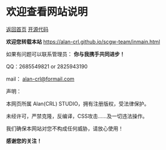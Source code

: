 # 欢迎查看网站说明

[返回首页](https://alan-crl.github.io/scgw-team/inmain.html)
[开源代码](https://e.coding.net/alan-crl/scgw-team/1.git)

**欢迎您转载本站**  https://alan-crl.github.io/scgw-team/inmain.html

如果有问题可以联系管理员：         **你与我携手共同进步！**

QQ：2685549821 or 2825943190

mail： alan-crl@formail.com 

声明：

本网页所属 Alan(CRL) STUDIO，拥有注册版权，受法律保护。

未经许可，严禁克隆，反编译，CSS攻击……及一切违法操作。

我们确保本网站对您不构成任何威胁，请放心使用！

**感谢您的关注！**



